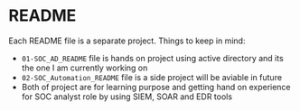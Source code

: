 # README

Each README file is a separate project. 
Things to keep in mind:
* `01-SOC_AD_README` file is hands on project using active directory and its the one I am currently working on
* `02-SOC_Automation_README` file is a side project will be aviable in future
* Both of project are for learning purpose and getting hand on experience for SOC analyst role by using SIEM, SOAR and EDR tools




